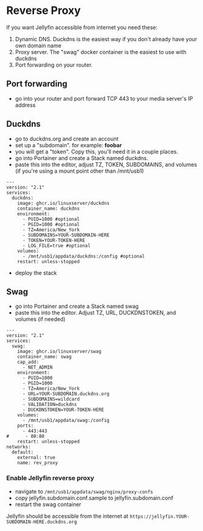# Reverse Proxy
If you want Jellyfin accessible from internet you need these:
1. Dynamic DNS. Duckdns is the easiest way if you don't already have your own domain name
2. Proxy server. The "swag" docker container is the easiest to use with duckdns
3. Port forwarding on your router.

## Port forwarding
- go into your router and port forward TCP 443 to your media server's IP address

## Duckdns
- go to duckdns.org and create an account
- set up a "subdomain". for example: **foobar**
- you will get a "token". Copy this, you'll need it in a couple places.
- go into Portainer and create a Stack named duckdns.
- paste this into the editor, adjust TZ, TOKEN, SUBDOMAINS, and volumes
(if you're using a mount point other than /mnt/usb1)

```
---
version: "2.1"
services:
  duckdns:
    image: ghcr.io/linuxserver/duckdns
    container_name: duckdns
    environment:
      - PUID=1000 #optional
      - PGID=1000 #optional
      - TZ=America/New_York
      - SUBDOMAINS=YOUR-SUBDOMAIN-HERE
      - TOKEN=YOUR-TOKEN-HERE
      - LOG_FILE=true #optional
    volumes:
      - /mnt/usb1/appdata/duckdns:/config #optional
    restart: unless-stopped
```
- deploy the stack

## Swag
- go into Portainer and create a Stack named swag
- paste this into the editor. Adjust TZ, URL, DUCKDNSTOKEN, and volumes (if needed)

```
---
version: "2.1"
services:
  swag:
    image: ghcr.io/linuxserver/swag
    container_name: swag
    cap_add:
      - NET_ADMIN
    environment:
      - PUID=1000
      - PGID=1000
      - TZ=America/New_York
      - URL=YOUR-SUBDOMAIN.duckdns.org
      - SUBDOMAINS=wildcard
      - VALIDATION=duckdns
      - DUCKDNSTOKEN=YOUR-TOKEN-HERE
    volumes:
      - /mnt/usb1/appdata/swag:/config
    ports:
      - 443:443
#      - 80:80
    restart: unless-stopped
networks:
  default:
    external: true
    name: rev_proxy
```

### Enable Jellyfin reverse proxy
- navigate to `/mnt/usb1/appdata/swag/nginx/proxy-confs`
- copy jellyfin.subdomain.conf.sample to jellyfin.subdomain.conf
- restart the swag container

Jellyfin should be accessible from the internet at
`https://jellyfin.YOUR-SUBDOMAIN-HERE.duckdns.org`

